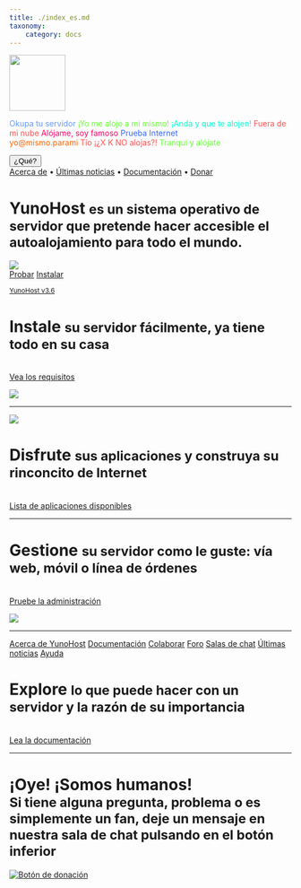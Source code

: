 ```yaml
---
title: ./index_es.md
taxonomy:
    category: docs
---
```

<div class="teasing-part">                                                                      

  <div class="home-logo">
    <img src="/images/ynh_logo_white_300dpi.png" width="100"/>
  </div>

  <div class="punchline">
    <p>
      <span class="yolo 1" style="color: #6699FF;">Okupa tu servidor</span>
      <span class="yolo 2" style="color: #66FF33;">¡Yo me alojo a mi mismo!</span>
      <span class="yolo 3" style="color: #00FFCC;">¡Anda y que te alojen!</span>
      <span class="yolo 4" style="color: #FF5050;">Fuera de mi nube</span>
      <span class="yolo 5" style="color: #FF0066;">Alójame, soy famoso</span>
      <span class="yolo 6" style="color: #3366FF;">Prueba Internet</span>
      <span class="yolo 7" style="color: #FFFFFF;">Su fiel servidor</span>
      <span class="yolo 8" style="color: #FF6600;">yo@mismo.parami</span>
      <span class="yolo 9" style="color: #FF5050;">Tío ¡¿X K NO alojas?!</span>
      <span class="yolo 10" style="color: #66FF33;">Tranqui y alójate</span>
    </p>
    <button class="btn btn-primary btn-lg btn-block yolobtn">¿Qué?</button>
  </div>

  <div class="main-links hidden-xs">
    <a href="/whatsyunohost">Acerca de</a> <span class="colored-bar">•</span> 
    <a href="https://forum.yunohost.org/c/announcement" target="_blank">Últimas noticias</a> <span class="colored-bar">•</span> 
    <a href="/docs">Documentación</a> <span class="colored-bar">•</span> 
    <a href="https://donate.yunohost.org/">Donar</a>
  </div>

</div><!-- teasing-part -->

<div class="boring-part" markdown="1">

  <h1>YunoHost <small>es un sistema operativo de servidor que pretende hacer accesible el autoalojamiento para todo el mundo.</small></h1>

  <div class="home-panel">
    <img src="/images/home_panel.jpg" />
  </div>

  <div class="call-to-action">
    <a class="btn btn-primary btn-lg" href="/try">Probar</a>
    <a class="btn btn-success btn-lg" href="/install">Instalar</a>
    <p class="text-muted"><small><a href="https://forum.yunohost.org/t/yunohost-3-6-release-sortie-de-yunohost-3-6/8359">YunoHost v3.6</a></small></p>
  </div>

  <div class="row cf">
    <div class="col-md-7">
      <h1>Instale <small>su servidor fácilmente, ya tiene todo en su casa</small></h1>
      <p><br /><a href="/hardware">Vea los requisitos</a></p>
    </div>
    <div class="col-md-4">
      <div class="feature-pic">
        <img src="/images/home_install.png" />
      </div>
    </div>
  </div>

  <hr />

  <div class="row cf">
    <div class="col-md-4">
      <div class="feature-pic">
        <img src="/images/home_enjoy.jpg" />
      </div>
    </div>
    <div class="col-md-7 text-right">
      <h1>Disfrute <small>sus aplicaciones y construya su rinconcito de Internet</small></h1>
      <p><br /><a href="/apps">Lista de aplicaciones disponibles</a></p>
    </div>
  </div>

  <hr />

  <div class="row cf">
    <div class="col-md-7">
      <h1>Gestione <small>su servidor como le guste: vía web, móvil o línea de órdenes</small></h1>
      <p><br /><a href="/try">Pruebe la administración</a></p>
    </div>
    <div class="col-md-4">
      <div class="feature-pic">
        <img src="/images/home_manage.jpg" />
      </div>
    </div>
  </div>

  <hr />

  <div class="row cf">
    <div class="col-md-4 button-list">
      <a class="btn btn-lg btn-block btn-primary" href="/whatsyunohost">Acerca de YunoHost</a>
      <a class="btn btn-lg btn-block btn-info" href="/docs">Documentación</a>
      <a class="btn btn-lg btn-block btn-success" href="/contribute">Colaborar</a>
      <a class="btn btn-lg btn-block btn-warning" href="https://forum.yunohost.org/" target="_blank">Foro</a>
      <a class="btn btn-lg btn-block btn-default" href="chat_rooms_en" target="_blank">Salas de chat</a>
      <a class="btn btn-lg btn-block btn-danger" href="https://forum.yunohost.org/c/announcement">Últimas noticias</a>
      <a class="btn btn-lg btn-block btn-danger btn-support" href="/help">Ayuda</a>
    </div>
    <div class="col-md-7 text-right">
      <h1>Explore <small>lo que puede hacer con un servidor y la razón de su importancia</small></h1>
      <p><br /><a href="/docs">Lea la documentación</a></p>
    </div>
  </div>

  <hr />

  <div class="text-center">
    <h1>¡Oye! ¡Somos humanos!<br /><small> Si tiene alguna pregunta, problema o es simplemente un fan, deje un mensaje en nuestra sala de chat pulsando en el botón inferior &nbsp;<span class="glyphicon glyphicon-share-alt"></span> </small></h1>

   <p class="liberapay">
     <a href="https://liberapay.com/YunoHost" target="_blank"><img src="/images/liberapay_logo.svg" alt="Botón de donación" title="Liberapay" /></a>
    </p>

  </div>

</div><!-- boring-part -->

<script type="text/javascript">
    jQuery('.teasing-part').css({
        marginTop: '0',
        display: 'block'
    });
    jQuery('.boring-part').css({
        marginTop: jQuery(window).height() + 100
    });
    jQuery( window ).resize(function() {
        jQuery('.boring-part').css({
            marginTop: jQuery('.teasing-part').height() + 100
        });
    });
    jQuery('.yolo').hide();
    randomNumber = Math.floor((Math.random()*jQuery('.yolo').length)+1);
    color = jQuery('.yolo.' + randomNumber).css('color');
    jQuery('.yolo.' + randomNumber).fadeIn();
    document.title = jQuery('.yolo.' + randomNumber).text();
    jQuery('.colored-bar').css({
      color: color,
      fontWeight: 'bold',
      padding: '1%'
    });
    jQuery('.yolobtn').css({
      background: color,
      borderColor: color
    }).on('click', function() {
      jQuery('html, body').animate({
        scrollTop: jQuery(window).height() + 80
      }, 500);
    });

</script> 

